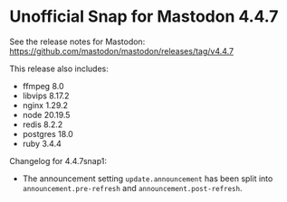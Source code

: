 # Unofficial Snap for Mastodon 4.4.7

See the release notes for Mastodon: https://github.com/mastodon/mastodon/releases/tag/v4.4.7

This release also includes:

* ffmpeg 8.0
* libvips 8.17.2
* nginx 1.29.2
* node 20.19.5
* redis 8.2.2
* postgres 18.0
* ruby 3.4.4

Changelog for 4.4.7snap1:

* The announcement setting `update.announcement` has been split into `announcement.pre-refresh` and `announcement.post-refresh`.
